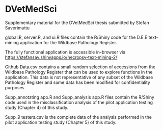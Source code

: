 # DVetMedSci
Supplementary material for the DVetMedSci thesis submitted by Stefan Saverimuttu

global.R, server.R, and ui.R files contain the R/Shiny code for the D.E.E text-mining application for the Wildbase Pathology Register. 

The fully functional application is accessible in-browser via:  https://stefansav.shinyapps.io/necropsy-text-mining-2/ 

Github Data.csv contains a small random selection of accessions from the Wildbase Pathology Register that can be used to explore functions in the application. This data is not representative of any subset of the Wildbase Pathology Register and some data has been modified for confidentiality purposes.  

Supp_annotating app.R and Supp_analysis app.R files contain the R/Shiny code used in the misclassification analysis of the pilot application testing study (Chapter 4) of this study. 

Supp_9 testers.csv is the complete data of the analysis performed in the pilot application testing study (Chapter 5) of this study.  
